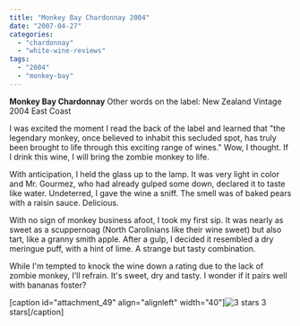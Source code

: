 ```yaml
---
title: "Monkey Bay Chardonnay 2004"
date: "2007-04-27"
categories: 
  - "chardonnay"
  - "white-wine-reviews"
tags: 
  - "2004"
  - "monkey-bay"
---
```


**Monkey Bay Chardonnay** Other words on the label: New Zealand Vintage 2004 East Coast

I was excited the moment I read the back of the label and learned that "the legendary monkey, once believed to inhabit this secluded spot, has truly been brought to life through this exciting range of wines." Wow, I thought. If I drink this wine, I will bring the zombie monkey to life.

With anticipation, I held the glass up to the lamp. It was very light in color and Mr. Gourmez, who had already gulped some down, declared it to taste like water. Undeterred, I gave the wine a sniff. The smell was of baked pears with a raisin sauce. Delicious.

With no sign of monkey business afoot, I took my first sip. It was nearly as sweet as a scuppernoag (North Carolinians like their wine sweet) but also tart, like a granny smith apple. After a gulp, I decided it resembled a dry meringue puff, with a hint of lime. A strange but tasty combination.

While I'm tempted to knock the wine down a rating due to the lack of zombie monkey, I'll refrain. It's sweet, dry and tasty. I wonder if it pairs well with bananas foster?

\[caption id="attachment\_49" align="alignleft" width="40"\]![3 stars](http://www.rebeccagomezfarrell.com/wp-content/uploads/2009/02/rating_avocado1.gif "rating_avocado1") 3 stars\[/caption\]
